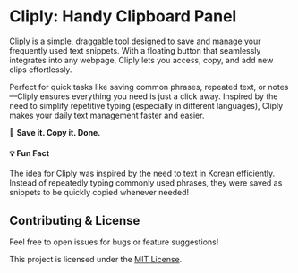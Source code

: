 # Cliply: Handy Clipboard Panel

[Cliply](https://chromewebstore.google.com/detail/cliply-save-copy-clips/bdhpdkpenfghlmklamghdiilckaplbgm) is a simple, draggable tool designed to save and manage your frequently used text snippets. With a floating button that seamlessly integrates into any webpage, Cliply lets you access, copy, and add new clips effortlessly.

Perfect for quick tasks like saving common phrases, repeated text, or notes—Cliply ensures everything you need is just a click away. Inspired by the need to simplify repetitive typing (especially in different languages), Cliply makes your daily text management faster and easier.

🌟 **Save it. Copy it. Done.**

#### 💡 Fun Fact

The idea for Cliply was inspired by the need to text in Korean efficiently. Instead of repeatedly typing commonly used phrases, they were saved as snippets to be quickly copied whenever needed!


## Contributing & License

Feel free to open issues for bugs or feature suggestions!

This project is licensed under the [MIT License](https://www.mit.edu/~amini/LICENSE.md).  




